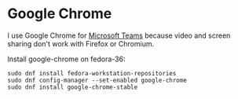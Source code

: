 # Google Chrome

I use Google Chrome for [Microsoft Teams](msteams.md) because video and screen sharing don't work with Firefox or Chromium.

Install google-chrome on fedora-36:

    sudo dnf install fedora-workstation-repositories
    sudo dnf config-manager --set-enabled google-chrome
    sudo dnf install google-chrome-stable
